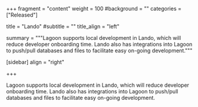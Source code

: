 +++
fragment = "content"
weight = 100
#background = ""
categories = ["Released"]

title = "Lando"
#subtitle = ""
title_align = "left"

summary = """Lagoon supports local development in Lando, which will reduce developer onboarding time. Lando also has integrations into Lagoon to push/pull databases and files to facilitate easy on-going development."""

[sidebar]
  align = "right"

+++

Lagoon supports local development in Lando, which will reduce developer onboarding time. Lando also has integrations into Lagoon to push/pull databases and files to facilitate easy on-going development.